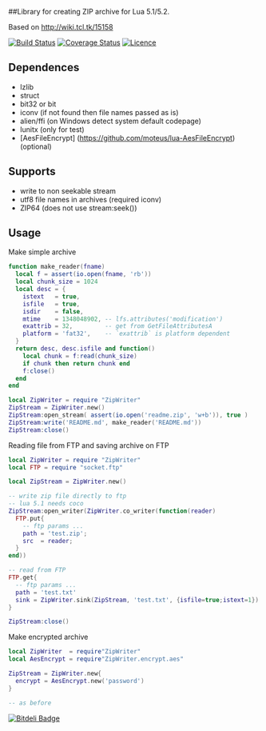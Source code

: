 ##Library for creating ZIP archive for Lua 5.1/5.2.

Based on http://wiki.tcl.tk/15158

[![Build Status](https://travis-ci.org/moteus/ZipWriter.png)](https://travis-ci.org/moteus/ZipWriter)
[![Coverage Status](https://coveralls.io/repos/moteus/ZipWriter/badge.png)](https://coveralls.io/r/moteus/ZipWriter)
[![Licence](http://img.shields.io/badge/Licence-MIT-brightgreen.svg)](LICENCE.txt)

## Dependences ##

- lzlib
- struct
- bit32 or bit
- iconv (if not found then file names passed as is)
- alien/ffi (on Windows detect system default codepage)
- lunitx (only for test)
- [AesFileEncrypt] (https://github.com/moteus/lua-AesFileEncrypt) (optional)

## Supports ##
- write to non seekable stream
- utf8 file names in archives (required iconv)
- ZIP64 (does not use stream:seek())
 
## Usage ##

Make simple archive

```lua
function make_reader(fname)
  local f = assert(io.open(fname, 'rb'))
  local chunk_size = 1024
  local desc = {
    istext   = true,
    isfile   = true,
    isdir    = false,
    mtime    = 1348048902, -- lfs.attributes('modification') 
    exattrib = 32,         -- get from GetFileAttributesA
    platform = 'fat32',    -- `exattrib` is platform dependent
  }
  return desc, desc.isfile and function()
    local chunk = f:read(chunk_size)
    if chunk then return chunk end
    f:close()
  end
end

local ZipWriter = require "ZipWriter"
ZipStream = ZipWriter.new()
ZipStream:open_stream( assert(io.open('readme.zip', 'w+b')), true )
ZipStream:write('README.md', make_reader('README.md'))
ZipStream:close()
```

Reading file from FTP and saving archive on FTP
```lua
local ZipWriter = require "ZipWriter"
local FTP = require "socket.ftp"

local ZipStream = ZipWriter.new()

-- write zip file directly to ftp
-- lua 5.1 needs coco
ZipStream:open_writer(ZipWriter.co_writer(function(reader)
  FTP.put{
    -- ftp params ...
    path = 'test.zip';
    src  = reader;
  }
end))

-- read from FTP
FTP.get{
  -- ftp params ...
  path = 'test.txt'
  sink = ZipWriter.sink(ZipStream, 'test.txt', {isfile=true;istext=1})
}

ZipStream:close()
```

Make encrypted archive
```lua
local ZipWriter  = require"ZipWriter"
local AesEncrypt = require"ZipWriter.encrypt.aes"

ZipStream = ZipWriter.new{
  encrypt = AesEncrypt.new('password')
}

-- as before

```



[![Bitdeli Badge](https://d2weczhvl823v0.cloudfront.net/moteus/zipwriter/trend.png)](https://bitdeli.com/free "Bitdeli Badge")

